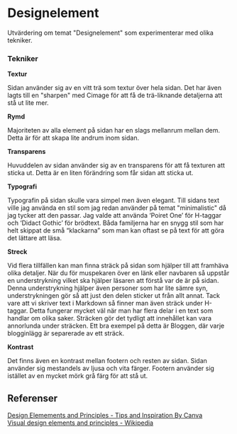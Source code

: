 ---
---
Designelement
=======================
Utvärdering om temat "Designelement" som experimenterar med olika tekniker.

### Tekniker

**Textur**

Sidan använder sig av en vitt trä som textur över hela sidan. Det har även lagts till en "sharpen" med Cimage för att få de trä-liknande detaljerna att stå ut lite mer.

**Rymd**

Majoriteten av alla element på sidan har en slags mellanrum mellan dem. Detta är för att skapa lite andrum inom sidan.

**Transparens**

Huvuddelen av sidan använder sig av en transparens för att få texturen att sticka ut. Detta är en liten förändring som får sidan att sticka ut.

**Typografi**

Typografin på sidan skulle vara simpel men även elegant. Till sidans text ville jag använda en stil som jag redan använder på temat "minimalistic" då jag tycker att den passar. Jag valde att använda ‘Poiret One’ för H-taggar och ‘Didact Gothic’ för brödtext. Båda familjerna har en snygg stil som har helt skippat de små “klackarna” som man kan oftast se på text för att göra det lättare att läsa.

**Streck**

Vid flera tillfällen kan man finna sträck på sidan som hjälper till att framhäva olika detaljer. När du för muspekaren över en länk eller navbaren så uppstår en understrykning vilket ska hjälper läsaren att förstå var de är på sidan. Denna understrykning hjälper även personer som har lite sämre syn, understrykningen gör så att just den delen sticker ut från allt annat. Tack vare att vi skriver text i Markdown så finner man även sträck under H-taggar. Detta fungerar mycket väl när man har flera delar i en text som handlar om olika saker. Sträcken gör det tydligt att innehållet kan vara annorlunda under sträcken. Ett bra exempel på detta är Bloggen, där varje blogginlägg är separerade av ett sträck.

**Kontrast**

Det finns även en kontrast mellan footern och resten av sidan. Sidan använder sig mestandels av ljusa och vita färger. Footern använder sig istället av en mycket mörk grå färg för att stå ut.

Referenser
-----------------------

<a href="https://www.canva.com/learn/design-elements-principles/" target="_blank">Design Elemements and Principles - Tips and Inspiration By Canva</a>  
<a href="https://en.wikipedia.org/wiki/Visual_design_elements_and_principles" target="_blank">Visual design elements and principles - Wikipedia</a>  
